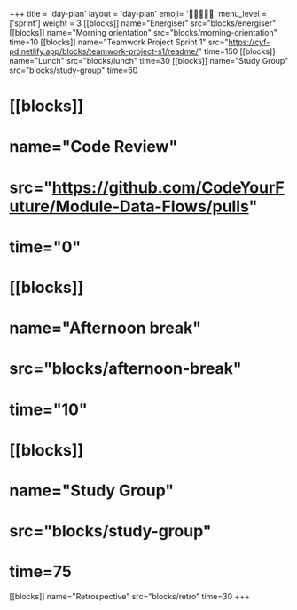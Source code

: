 +++
title = 'day-plan'
layout = 'day-plan'
emoji= '🧑🏽‍🤝‍🧑🏽'
menu_level = ['sprint']
weight = 3
[[blocks]]
name="Energiser"
src="blocks/energiser"
[[blocks]]
name="Morning orientation"
src="blocks/morning-orientation"
time=10 
[[blocks]]
name="Teamwork Project Sprint 1"
src="https://cyf-pd.netlify.app/blocks/teamwork-project-s1/readme/"
time=150
[[blocks]]
name="Lunch"
src="blocks/lunch"
time=30
[[blocks]]
name="Study Group"
src="blocks/study-group"
time=60
# [[blocks]]
# name="Code Review"
# src="https://github.com/CodeYourFuture/Module-Data-Flows/pulls"
# time="0"
# [[blocks]]
# name="Afternoon break"
# src="blocks/afternoon-break"
# time="10"
# [[blocks]]
# name="Study Group"
# src="blocks/study-group"
# time=75
[[blocks]]
name="Retrospective"
src="blocks/retro"
time=30 
+++
